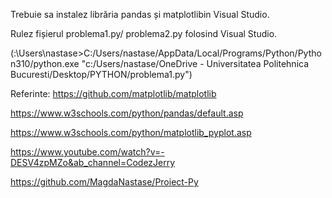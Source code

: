 Trebuie sa instalez librăria pandas și matplotlibin Visual Studio. 

 

Rulez fișierul problema1.py/ problema2.py folosind Visual Studio. 

(:\Users\nastase>C:/Users/nastase/AppData/Local/Programs/Python/Python310/python.exe "c:/Users/nastase/OneDrive - Universitatea Politehnica Bucuresti/Desktop/PYTHON/problema1.py") 

 

Referinte: https://github.com/matplotlib/matplotlib 

https://www.w3schools.com/python/pandas/default.asp 

https://www.w3schools.com/python/matplotlib_pyplot.asp 

https://www.youtube.com/watch?v=-DESV4zpMZo&ab_channel=CodezJerry 

 

 

https://github.com/MagdaNastase/Proiect-Py 

 
